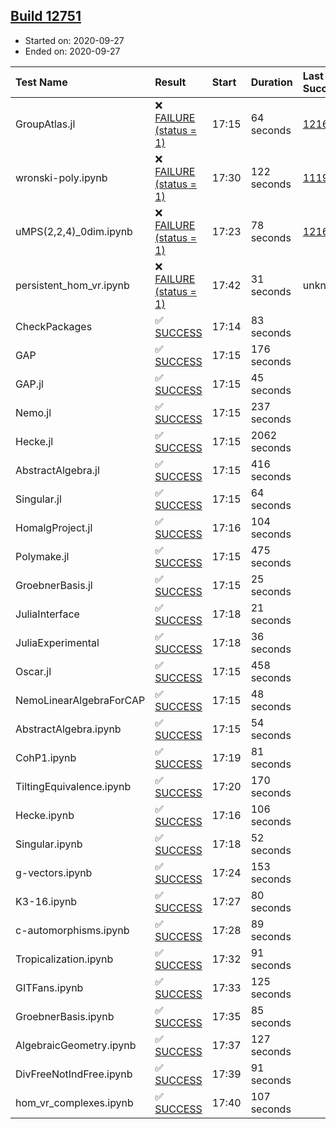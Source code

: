 ## [Build 12751](https://oscarci.mathematik.uni-kl.de/job/oscar/12751/)

* Started on: 2020-09-27
* Ended on: 2020-09-27

| Test Name    | Result | Start | Duration | Last Success | First Failure |
|:-------------|:-------|:------|:---------|:-------------|:--------------|
| GroupAtlas.jl | ❌ [FAILURE (status = 1)](https://oscarci.mathematik.uni-kl.de/job/oscar/12751/artifact/logs/build-12751/GroupAtlas.jl.log) | 17:15 | 64 seconds | [12167](https://oscarci.mathematik.uni-kl.de/job/oscar/12167/) | [12168](https://oscarci.mathematik.uni-kl.de/job/oscar/12168/) |
| wronski-poly.ipynb | ❌ [FAILURE (status = 1)](https://oscarci.mathematik.uni-kl.de/job/oscar/12751/artifact/logs/build-12751/wronski-poly.ipynb.log) | 17:30 | 122 seconds | [11192](https://oscarci.mathematik.uni-kl.de/job/oscar/11192/) | [11193](https://oscarci.mathematik.uni-kl.de/job/oscar/11193/) |
| uMPS(2,2,4)_0dim.ipynb | ❌ [FAILURE (status = 1)](https://oscarci.mathematik.uni-kl.de/job/oscar/12751/artifact/logs/build-12751/uMPS-2-2-4-_0dim.ipynb.log) | 17:23 | 78 seconds | [12167](https://oscarci.mathematik.uni-kl.de/job/oscar/12167/) | [12168](https://oscarci.mathematik.uni-kl.de/job/oscar/12168/) |
| persistent_hom_vr.ipynb | ❌ [FAILURE (status = 1)](https://oscarci.mathematik.uni-kl.de/job/oscar/12751/artifact/logs/build-12751/persistent_hom_vr.ipynb.log) | 17:42 | 31 seconds | unknown | unknown |
| CheckPackages | ✅ [SUCCESS](https://oscarci.mathematik.uni-kl.de/job/oscar/12751/artifact/logs/build-12751/CheckPackages.log) | 17:14 | 83 seconds |  |  |
| GAP | ✅ [SUCCESS](https://oscarci.mathematik.uni-kl.de/job/oscar/12751/artifact/logs/build-12751/GAP.log) | 17:15 | 176 seconds |  |  |
| GAP.jl | ✅ [SUCCESS](https://oscarci.mathematik.uni-kl.de/job/oscar/12751/artifact/logs/build-12751/GAP.jl.log) | 17:15 | 45 seconds |  |  |
| Nemo.jl | ✅ [SUCCESS](https://oscarci.mathematik.uni-kl.de/job/oscar/12751/artifact/logs/build-12751/Nemo.jl.log) | 17:15 | 237 seconds |  |  |
| Hecke.jl | ✅ [SUCCESS](https://oscarci.mathematik.uni-kl.de/job/oscar/12751/artifact/logs/build-12751/Hecke.jl.log) | 17:15 | 2062 seconds |  |  |
| AbstractAlgebra.jl | ✅ [SUCCESS](https://oscarci.mathematik.uni-kl.de/job/oscar/12751/artifact/logs/build-12751/AbstractAlgebra.jl.log) | 17:15 | 416 seconds |  |  |
| Singular.jl | ✅ [SUCCESS](https://oscarci.mathematik.uni-kl.de/job/oscar/12751/artifact/logs/build-12751/Singular.jl.log) | 17:15 | 64 seconds |  |  |
| HomalgProject.jl | ✅ [SUCCESS](https://oscarci.mathematik.uni-kl.de/job/oscar/12751/artifact/logs/build-12751/HomalgProject.jl.log) | 17:16 | 104 seconds |  |  |
| Polymake.jl | ✅ [SUCCESS](https://oscarci.mathematik.uni-kl.de/job/oscar/12751/artifact/logs/build-12751/Polymake.jl.log) | 17:15 | 475 seconds |  |  |
| GroebnerBasis.jl | ✅ [SUCCESS](https://oscarci.mathematik.uni-kl.de/job/oscar/12751/artifact/logs/build-12751/GroebnerBasis.jl.log) | 17:15 | 25 seconds |  |  |
| JuliaInterface | ✅ [SUCCESS](https://oscarci.mathematik.uni-kl.de/job/oscar/12751/artifact/logs/build-12751/JuliaInterface.log) | 17:18 | 21 seconds |  |  |
| JuliaExperimental | ✅ [SUCCESS](https://oscarci.mathematik.uni-kl.de/job/oscar/12751/artifact/logs/build-12751/JuliaExperimental.log) | 17:18 | 36 seconds |  |  |
| Oscar.jl | ✅ [SUCCESS](https://oscarci.mathematik.uni-kl.de/job/oscar/12751/artifact/logs/build-12751/Oscar.jl.log) | 17:15 | 458 seconds |  |  |
| NemoLinearAlgebraForCAP | ✅ [SUCCESS](https://oscarci.mathematik.uni-kl.de/job/oscar/12751/artifact/logs/build-12751/NemoLinearAlgebraForCAP.log) | 17:15 | 48 seconds |  |  |
| AbstractAlgebra.ipynb | ✅ [SUCCESS](https://oscarci.mathematik.uni-kl.de/job/oscar/12751/artifact/logs/build-12751/AbstractAlgebra.ipynb.log) | 17:15 | 54 seconds |  |  |
| CohP1.ipynb | ✅ [SUCCESS](https://oscarci.mathematik.uni-kl.de/job/oscar/12751/artifact/logs/build-12751/CohP1.ipynb.log) | 17:19 | 81 seconds |  |  |
| TiltingEquivalence.ipynb | ✅ [SUCCESS](https://oscarci.mathematik.uni-kl.de/job/oscar/12751/artifact/logs/build-12751/TiltingEquivalence.ipynb.log) | 17:20 | 170 seconds |  |  |
| Hecke.ipynb | ✅ [SUCCESS](https://oscarci.mathematik.uni-kl.de/job/oscar/12751/artifact/logs/build-12751/Hecke.ipynb.log) | 17:16 | 106 seconds |  |  |
| Singular.ipynb | ✅ [SUCCESS](https://oscarci.mathematik.uni-kl.de/job/oscar/12751/artifact/logs/build-12751/Singular.ipynb.log) | 17:18 | 52 seconds |  |  |
| g-vectors.ipynb | ✅ [SUCCESS](https://oscarci.mathematik.uni-kl.de/job/oscar/12751/artifact/logs/build-12751/g-vectors.ipynb.log) | 17:24 | 153 seconds |  |  |
| K3-16.ipynb | ✅ [SUCCESS](https://oscarci.mathematik.uni-kl.de/job/oscar/12751/artifact/logs/build-12751/K3-16.ipynb.log) | 17:27 | 80 seconds |  |  |
| c-automorphisms.ipynb | ✅ [SUCCESS](https://oscarci.mathematik.uni-kl.de/job/oscar/12751/artifact/logs/build-12751/c-automorphisms.ipynb.log) | 17:28 | 89 seconds |  |  |
| Tropicalization.ipynb | ✅ [SUCCESS](https://oscarci.mathematik.uni-kl.de/job/oscar/12751/artifact/logs/build-12751/Tropicalization.ipynb.log) | 17:32 | 91 seconds |  |  |
| GITFans.ipynb | ✅ [SUCCESS](https://oscarci.mathematik.uni-kl.de/job/oscar/12751/artifact/logs/build-12751/GITFans.ipynb.log) | 17:33 | 125 seconds |  |  |
| GroebnerBasis.ipynb | ✅ [SUCCESS](https://oscarci.mathematik.uni-kl.de/job/oscar/12751/artifact/logs/build-12751/GroebnerBasis.ipynb.log) | 17:35 | 85 seconds |  |  |
| AlgebraicGeometry.ipynb | ✅ [SUCCESS](https://oscarci.mathematik.uni-kl.de/job/oscar/12751/artifact/logs/build-12751/AlgebraicGeometry.ipynb.log) | 17:37 | 127 seconds |  |  |
| DivFreeNotIndFree.ipynb | ✅ [SUCCESS](https://oscarci.mathematik.uni-kl.de/job/oscar/12751/artifact/logs/build-12751/DivFreeNotIndFree.ipynb.log) | 17:39 | 91 seconds |  |  |
| hom_vr_complexes.ipynb | ✅ [SUCCESS](https://oscarci.mathematik.uni-kl.de/job/oscar/12751/artifact/logs/build-12751/hom_vr_complexes.ipynb.log) | 17:40 | 107 seconds |  |  |
